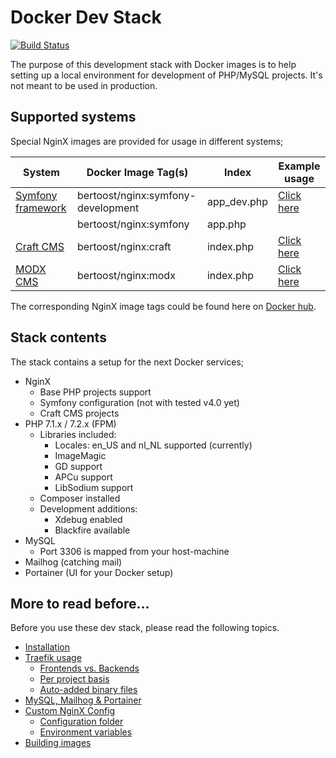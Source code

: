 # Docker Dev Stack

[![Build Status](https://travis-ci.org/bertoost/Docker-Dev-Stack.svg?branch=master)](https://travis-ci.org/bertoost/Docker-Dev-Stack)

The purpose of this development stack with Docker images is to help setting up a local environment for development of PHP/MySQL projects. It's not meant to be used in production.

## Supported systems

Special NginX images are provided for usage in different systems;

System                                       | Docker Image Tag(s)                | Index       | Example usage
-------------------------------------------- | ---------------------------------- | ----------- | -------------
[Symfony framework](https://www.symfony.com) | bertoost/nginx:symfony-development | app_dev.php | [Click here](docs/examples/DcSymfony.md)
&nbsp;                                       | bertoost/nginx:symfony             | app.php
[Craft CMS](https://www.craftcms.com)        | bertoost/nginx:craft               | index.php   | [Click here](docs/examples/DcCraft.md)
[MODX CMS](https://www.modx.com)             | bertoost/nginx:modx                | index.php   | [Click here](docs/examples/DcModx.md)

The corresponding NginX image tags could be found here on [Docker hub](https://hub.docker.com/r/bertoost).

## Stack contents

The stack contains a setup for the next Docker services;

- NginX
  - Base PHP projects support
  - Symfony configuration (not with tested v4.0 yet)
  - Craft CMS projects
- PHP 7.1.x / 7.2.x (FPM)
  - Libraries included:
    - Locales: en_US and nl_NL supported (currently)
    - ImageMagic
    - GD support
    - APCu support
    - LibSodium support
  - Composer installed
  - Development additions:
    - Xdebug enabled
    - Blackfire available
- MySQL
  - Port 3306 is mapped from your host-machine
- Mailhog (catching mail)
- Portainer (UI for your Docker setup)

## More to read before...

Before you use these dev stack, please read the following topics.

- [Installation](docs/Installation.md)
- [Traefik usage](docs/Traefik.md)
  - [Frontends vs. Backends](docs/Traefik.md#frontends-vs-backends)
  - [Per project basis](docs/Traefik.md#using-traefik-on-per-project-basis)
  - [Auto-added binary files](docs/Traefik.md#auto-added-binary-files)
- [MySQL, Mailhog & Portainer](docs/Others.md)
- [Custom NginX Config](docs/CustomNginx.md)
  - [Configuration folder](docs/CustomNginx.md#configuration-folder)
  - [Environment variables](docs/CustomNginx.md#using-environment-variables)
- [Building images](docs/BuildImages.md)